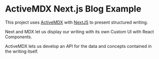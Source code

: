 # ActiveMDX Next.js Blog Example

This project uses [ActiveMDX](https://github.com/soederpop/active-mdx) with [NextJS](https://nextjs.org) to present structured writing.

Next and MDX let us display our writing with its own Custom UI with React Components.

ActiveMDX lets us develop an API for the data and concepts contained in the writing itself. 

